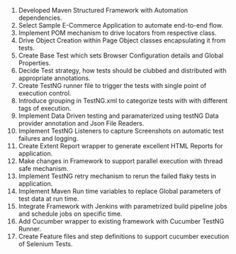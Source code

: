 1. Developed Maven Structured Framework with Automation dependencies.
2. Select Sample E-Commerce Application to automate end-to-end flow.
3. Implement POM mechanism to drive locators from respective class.
4. Drive Object Creation within Page Object classes encapsulating it from tests.
5. Create Base Test which sets Browser Configuration details and Global Properties.
6. Decide Test strategy, how tests should be clubbed and distributed with appropriate annotations.
7. Create TestNG runner file to trigger the tests with single point of execution control.
8. Introduce grouping in TestNG.xml to categorize tests with with different tags of execution.
9. Implement Data Driven testing and paramaterized using testNG Data provider annotation and Json File Readers.
10. Implement TestNG Listeners to capture Screenshots on automatic test failures and logging.
11. Create Extent Report wrapper to generate excellent HTML Reports for application.
12. Make changes in Framework to support parallel execution with thread safe mechanism.
13. Implement TestNG retry mechanism to rerun the failed flaky tests in application.
14. Implement Maven Run time variables to replace Global parameters of test data at run time.
15. Integrate Framework with Jenkins with parametrized build pipeline jobs and schedule jobs on specific time.
16. Add Cucumber wrapper to existing framework with Cucumber TestNG Runner.
17. Create Feature files and step definitions to support cucumber execution of Selenium Tests.
